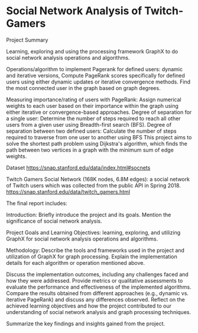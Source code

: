 # Social Network Analysis of Twitch-Gamers
Project Summary

Learning, exploring and using the processing framework GraphX to do social network analysis operations and algorithms. 

Operations/algorithm to implement
Pagerank for defined users: dynamic and iterative versions, Compute PageRank scores specifically for defined users using either dynamic updates or iterative convergence methods.
Find the most connected user in the graph based on graph degrees.

Measuring importance/rating of users with PageRank: Assign numerical weights to each user based on their importance within the graph using either iterative or convergence-based approaches.
Degree of separation for a single user: Determine the number of steps required to reach all other users from a given user using Breadth-first search (BFS).
Degree of separation between two defined users: Calculate the number of steps required to traverse from one user to another using BFS
This project aims to solve the shortest path problem using Dijkstra's algorithm, which finds the path between two vertices in a graph with the minimum sum of edge weights.

Dataset
https://snap.stanford.edu/data/index.html#socnets

Twitch Gamers Social Network (168K nodes, 6.8M edges): a social network of Twitch users which was collected from the public API in Spring 2018.
https://snap.stanford.edu/data/twitch_gamers.html


The final report includes:

Introduction:
Briefly introduce the project and its goals. Mention the significance of social network analysis.

Project Goals and Learning Objectives:
learning, exploring, and utilizing GraphX for social network analysis operations and algorithms.

Methodology:
Describe the tools and frameworks used in the project and utilization of GraphX for graph processing. Explain the implementation details for each algorithm or operation mentioned above.


Discuss the implementation outcomes, including any challenges faced and how they were addressed.
Provide metrics or qualitative assessments to evaluate the performance and effectiveness of the implemented algorithms.
Compare the results obtained from different approaches (e.g., dynamic vs. iterative PageRank) and discuss any differences observed.
Reflect on the achieved learning objectives and how the project contributed to our understanding of social network analysis and graph processing techniques.

Summarize the key findings and insights gained from the project.
